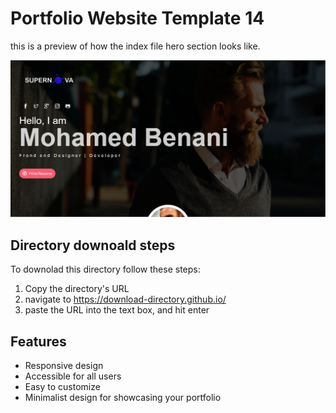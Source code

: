 # Portfolio Website Template 14

this is a preview of how the index file hero section looks like.

![porfolio template 14](../Previews/Portfolio-Website-Template-14.png)

## Directory downoald steps

To downolad this directory follow these steps:

1. Copy the directory's URL
2. navigate to https://download-directory.github.io/
3. paste the URL into the text box, and hit enter

## Features

- Responsive design
- Accessible for all users
- Easy to customize
- Minimalist design for showcasing your portfolio
